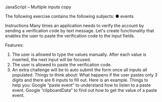 JavaScript – Multiple inputs copy

The following exercise contains the following subjects:
● events

Instructions
Many times an application needs to verify the account by sending a verification code by text message.
Let's create functionality that enables the user to paste the verification code to the input fields.

Features:
1. The user is allowed to type the values manually. After each value is inserted, the next input will be focused.
2. The user is allowed to paste the verification code.
3. An extra challenge will be to auto submit the form once all inputs all populated.
   Things to think about:
   What happens if the user pastes only 3 digits and there are 6 inputs to fill out.
   Here is an example.
   Things to help you:
   Google “paste event” to understand how to listen to a paste event.
   Google “clipboardData” to find out how to get the value of a paste event.
